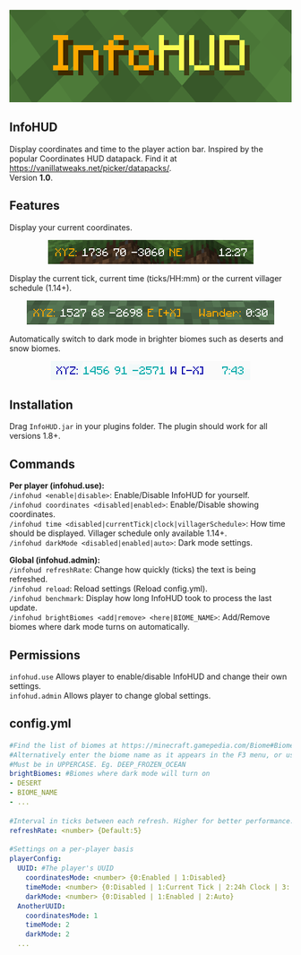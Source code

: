 <p align="center"><img src="/img/thumbnailRect.png"></p>

## InfoHUD
Display coordinates and time to the player action bar. Inspired by the popular Coordinates HUD datapack. Find it at https://vanillatweaks.net/picker/datapacks/. \
Version **1.0**.

## Features
Display your current coordinates.
<p align="center"><img src="/img/banner.png"></p>
Display the current tick, current time (ticks/HH:mm) or the current villager schedule (1.14+).
<p align="center"><img src="/img/villagerTime.png"></p>
Automatically switch to dark mode in brighter biomes such as deserts and snow biomes.
<p align="center"><img src="/img/darkMode.png"></p>

## Installation
Drag `InfoHUD.jar` in your plugins folder.
The plugin should work for all versions 1.8+.

## Commands
**Per player (infohud.use):**\
`/infohud <enable|disable>`: Enable/Disable InfoHUD for yourself.\
`/infohud coordinates <disabled|enabled>`: Enable/Disable showing coordinates.\
`/infohud time <disabled|currentTick|clock|villagerSchedule>`: How time should be displayed. Villager schedule only available 1.14+.\
`/infohud darkMode <disabled|enabled|auto>`: Dark mode settings.

**Global (infohud.admin):**\
`/infohud refreshRate`: Change how quickly (ticks) the text is being refreshed.\
`/infohud reload`: Reload settings (Reload config.yml).\
`/infohud benchmark`: Display how long InfoHUD took to process the last update.\
`/infohud brightBiomes <add|remove> <here|BIOME_NAME>`: Add/Remove biomes where dark mode turns on automatically.

## Permissions
`infohud.use` Allows player to enable/disable InfoHUD and change their own settings.\
`infohud.admin` Allows player to change global settings.

## config.yml
```yaml
#Find the list of biomes at https://minecraft.gamepedia.com/Biome#Biome_IDs.
#Alternatively enter the biome name as it appears in the F3 menu, or use /infohud biome add
#Must be in UPPERCASE. Eg. DEEP_FROZEN_OCEAN
brightBiomes: #Biomes where dark mode will turn on
- DESERT
- BIOME_NAME
- ...

#Interval in ticks between each refresh. Higher for better performance.
refreshRate: <number> {Default:5}

#Settings on a per-player basis
playerConfig:
  UUID: #The player's UUID
    coordinatesMode: <number> {0:Enabled | 1:Disabled}
    timeMode: <number> {0:Disabled | 1:Current Tick | 2:24h Clock | 3: 1.14 Villager Schedule}
    darkMode: <number> {0:Disabled | 1:Enabled | 2:Auto}
  AnotherUUID:
    coordinatesMode: 1
    timeMode: 2
    darkMode: 2
  ...
```
